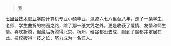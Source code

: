 > 我

[七里台技术职业学院](http://www.tju.edu.cn)计算机专业小硕毕业，混迹六七八里台八年，走了一条学生、老师、学生曲折的校园之路，除了那一纸文凭之外，更是收获了爱情、友情和师生情。喜欢折腾，但最后折腾得北京、杭州、硅谷都没去成，飘到了魔都并定居在此。技校授得一技之长，努力成为一名匠人。
